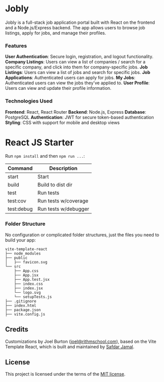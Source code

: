 
# Jobly
Jobly is a full-stack job application portal built with React on the frontend and a Node.js/Express backend. The app allows users to browse job listings, apply for jobs, and manage their profiles.

### Features
**User Authentication**: Secure login, registration, and logout functionality.
**Company Listings**: Users can view a list of companies / search for a specific company, and click into them for company-specific jobs.
**Job Listings**: Users can view a list of jobs and search for specific jobs.
**Job Applications**: Authenticated users can apply for jobs.
**My Jobs**: Authenticated users can view the jobs they've applied to.
**User Profile**: Users can view and update their profile information.

### Technologies Used
**Frontend**: React, React Router
**Backend**: Node.js, Express
**Database**: PostgreSQL
**Authentication**: JWT for secure token-based authentication
**Styling**: CSS with support for mobile and desktop views


# React JS Starter

Run `npm install` and then `npm run ...`:

| Command     | Description          |
|-------------|----------------------|
| start       | Start                |
|  build      | Build to dist dir    |
| test        | Run tests            |
| test:cov    | Run tests w/coverage |
| test:debug  | Run tests w/debugger |


### Folder Structure

No configuration or complicated folder structures, just the files you need to build your app:

```
vite-template-react
├── node_modules
├── public
│   ├── favicon.svg
└── src
    ├── App.css
    ├── App.jsx
    ├── App.test.jsx
    ├── index.css
    ├── index.jsx
    └── logo.svg
    └── setupTests.js
├── .gitignore
├── index.html
├── package.json
├── vite.config.js
```

## Credits

Customizations by Joel Burton (joel@rithmschool.com), based on the
Vite Template React, which is built and maintained by [Safdar Jamal](https://safdarjamal.github.io).

## License

This project is licensed under the terms of the [MIT license](https://github.com/SafdarJamal/vite-template-react/blob/main/LICENSE).
